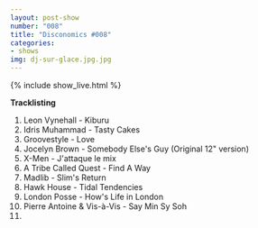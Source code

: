 ```yaml
---
layout: post-show
number: "008"
title: "Disconomics #008"
categories:
- shows
img: dj-sur-glace.jpg.jpg
---
```


{% include show_live.html %}

**Tracklisting**

1. Leon Vynehall - Kiburu
1. Idris Muhammad - Tasty Cakes
2. Groovestyle - Love
3. Jocelyn Brown - Somebody Else's Guy (Original 12" version)
4. X-Men - J'attaque le mix
5. A Tribe Called Quest - Find A Way 
6. Madlib - Slim's Return
7. Hawk House - Tidal Tendencies
8. London Posse - How's Life in London
9. Pierre Antoine & Vis-à-Vis - Say Min Sy Soh
10. 
